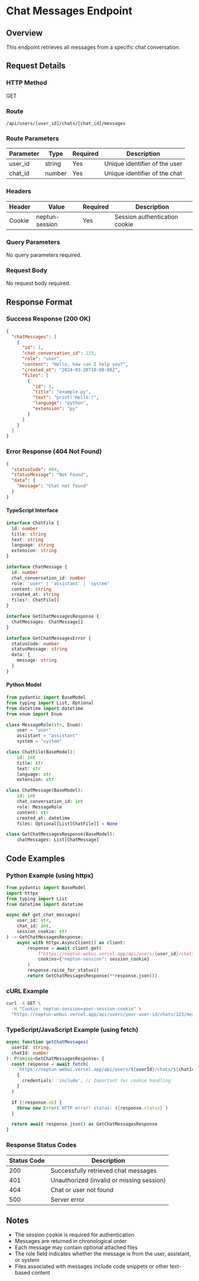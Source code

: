 # Chat Messages Endpoint

## Overview

This endpoint retrieves all messages from a specific chat conversation.

## Request Details

### HTTP Method

GET

### Route

`/api/users/[user_id]/chats/[chat_id]/messages`

### Route Parameters

| Parameter | Type   | Required | Description                   |
| --------- | ------ | -------- | ----------------------------- |
| user_id   | string | Yes      | Unique identifier of the user |
| chat_id   | number | Yes      | Unique identifier of the chat |

### Headers

| Header | Value          | Required | Description                   |
| ------ | -------------- | -------- | ----------------------------- |
| Cookie | neptun-session | Yes      | Session authentication cookie |

### Query Parameters

No query parameters required.

### Request Body

No request body required.

## Response Format

### Success Response (200 OK)

```json
{
  "chatMessages": [
    {
      "id": 1,
      "chat_conversation_id": 123,
      "role": "user",
      "content": "Hello, how can I help you?",
      "created_at": "2024-03-20T10:00:00Z",
      "files": [
        {
          "id": 1,
          "title": "example.py",
          "text": "print('Hello')",
          "language": "python",
          "extension": "py"
        }
      ]
    }
  ]
}
```

### Error Response (404 Not Found)

```json
{
  "statusCode": 404,
  "statusMessage": "Not Found",
  "data": {
    "message": "Chat not found"
  }
}
```

#### TypeScript Interface

```typescript
interface ChatFile {
  id: number
  title: string
  text: string
  language: string
  extension: string
}

interface ChatMessage {
  id: number
  chat_conversation_id: number
  role: 'user' | 'assistant' | 'system'
  content: string
  created_at: string
  files?: ChatFile[]
}

interface GetChatMessagesResponse {
  chatMessages: ChatMessage[]
}

interface GetChatMessagesError {
  statusCode: number
  statusMessage: string
  data: {
    message: string
  }
}
```

#### Python Model

```python
from pydantic import BaseModel
from typing import List, Optional
from datetime import datetime
from enum import Enum

class MessageRole(str, Enum):
    user = "user"
    assistant = "assistant"
    system = "system"

class ChatFile(BaseModel):
    id: int
    title: str
    text: str
    language: str
    extension: str

class ChatMessage(BaseModel):
    id: int
    chat_conversation_id: int
    role: MessageRole
    content: str
    created_at: datetime
    files: Optional[List[ChatFile]] = None

class GetChatMessagesResponse(BaseModel):
    chatMessages: List[ChatMessage]
```

## Code Examples

### Python Example (using httpx)

```python
from pydantic import BaseModel
import httpx
from typing import List
from datetime import datetime

async def get_chat_messages(
    user_id: str,
    chat_id: int,
    session_cookie: str
) -> GetChatMessagesResponse:
    async with httpx.AsyncClient() as client:
        response = await client.get(
            f"https://neptun-webui.vercel.app/api/users/{user_id}/chats/{chat_id}/messages",
            cookies={"neptun-session": session_cookie}
        )
        response.raise_for_status()
        return GetChatMessagesResponse(**response.json())
```

### cURL Example

```bash
curl -X GET \
  -H "Cookie: neptun-session=your-session-cookie" \
  "https://neptun-webui.vercel.app/api/users/your-user-id/chats/123/messages"
```

### TypeScript/JavaScript Example (using fetch)

```typescript
async function getChatMessages(
  userId: string,
  chatId: number
): Promise<GetChatMessagesResponse> {
  const response = await fetch(
    `https://neptun-webui.vercel.app/api/users/${userId}/chats/${chatId}/messages`,
    {
      credentials: 'include', // Important for cookie handling
    }
  )

  if (!response.ok) {
    throw new Error(`HTTP error! status: ${response.status}`)
  }

  return await response.json() as GetChatMessagesResponse
}
```

### Response Status Codes

| Status Code | Description                               |
| ----------- | ----------------------------------------- |
| 200         | Successfully retrieved chat messages      |
| 401         | Unauthorized (invalid or missing session) |
| 404         | Chat or user not found                    |
| 500         | Server error                              |

## Notes

- The session cookie is required for authentication
- Messages are returned in chronological order
- Each message may contain optional attached files
- The role field indicates whether the message is from the user, assistant, or system
- Files associated with messages include code snippets or other text-based content
